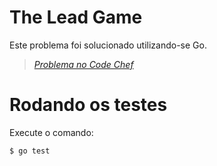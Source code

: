 # The Lead Game

Este problema foi solucionado utilizando-se Go.

> _[Problema no Code Chef](https://www.codechef.com/problems/TLG)_

# Rodando os testes

Execute o comando:

    $ go test
